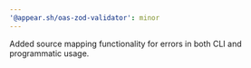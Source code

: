 ```yaml
---
'@appear.sh/oas-zod-validator': minor
---
```


Added source mapping functionality for errors in both CLI and programmatic usage.
